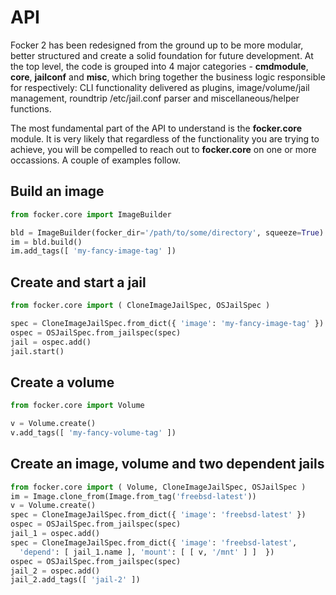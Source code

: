 # API

Focker 2 has been redesigned from the ground up to be more modular, better structured and create a solid foundation for future development. At the top level, the code is grouped into 4 major categories - **cmdmodule**, **core**, **jailconf** and **misc**, which bring together the business logic responsible for respectively: CLI functionality delivered as plugins, image/volume/jail management, roundtrip /etc/jail.conf parser and miscellaneous/helper functions.

The most fundamental part of the API to understand is the **focker.core** module. It is very likely that regardless of the functionality you are trying to achieve, you will be compelled to reach out to **focker.core** on one or more occassions. A couple of examples follow.

## Build an image

```python
from focker.core import ImageBuilder

bld = ImageBuilder(focker_dir='/path/to/some/directory', squeeze=True)
im = bld.build()
im.add_tags([ 'my-fancy-image-tag' ])
```

## Create and start a jail

```python
from focker.core import ( CloneImageJailSpec, OSJailSpec )

spec = CloneImageJailSpec.from_dict({ 'image': 'my-fancy-image-tag' })
ospec = OSJailSpec.from_jailspec(spec)
jail = ospec.add()
jail.start()
```

## Create a volume
```python
from focker.core import Volume

v = Volume.create()
v.add_tags([ 'my-fancy-volume-tag' ])
```

## Create an image, volume and two dependent jails
```python
from focker.core import ( Volume, CloneImageJailSpec, OSJailSpec )
im = Image.clone_from(Image.from_tag('freebsd-latest'))
v = Volume.create()
spec = CloneImageJailSpec.from_dict({ 'image': 'freebsd-latest' })
ospec = OSJailSpec.from_jailspec(spec)
jail_1 = ospec.add()
spec = CloneImageJailSpec.from_dict({ 'image': 'freebsd-latest',
  'depend': [ jail_1.name ], 'mount': [ [ v, '/mnt' ] ]  })
ospec = OSJailSpec.from_jailspec(spec)
jail_2 = ospec.add()
jail_2.add_tags([ 'jail-2' ])
```

